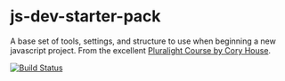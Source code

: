 # js-dev-starter-pack

A base set of tools, settings, and structure to use when beginning a new javascript project. From the excellent [Pluralight Course by Cory House](https://github.com/coryhouse/javascript-development-environment).

[![Build Status](https://travis-ci.org/stembro/js-dev-starter-pack.svg?branch=master)](https://travis-ci.org/stembro/js-dev-starter-pack)
